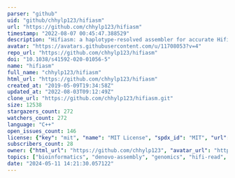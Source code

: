 ```yaml
---
parser: "github"
uid: "github/chhylp123/hifiasm"
url: "https://github.com/chhylp123/hifiasm"
timestamp: "2022-08-07 00:45:47.388529"
description: "Hifiasm: a haplotype-resolved assembler for accurate Hifi reads "
avatar: "https://avatars.githubusercontent.com/u/11708053?v=4"
repo_url: "https://github.com/chhylp123/hifiasm"
doi: "10.1038/s41592-020-01056-5"
name: "hifiasm"
full_name: "chhylp123/hifiasm"
html_url: "https://github.com/chhylp123/hifiasm"
created_at: "2019-05-09T19:34:58Z"
updated_at: "2022-08-03T09:12:49Z"
clone_url: "https://github.com/chhylp123/hifiasm.git"
size: 12538
stargazers_count: 272
watchers_count: 272
language: "C++"
open_issues_count: 146
license: {"key": "mit", "name": "MIT License", "spdx_id": "MIT", "url": "https://api.github.com/licenses/mit", "node_id": "MDc6TGljZW5zZTEz"}
subscribers_count: 28
owner: {"html_url": "https://github.com/chhylp123", "avatar_url": "https://avatars.githubusercontent.com/u/11708053?v=4", "login": "chhylp123", "type": "User"}
topics: ["bioinformatics", "denovo-assembly", "genomics", "hifi-read", "pacbio"]
date: "2024-05-11 14:21:30.057122"
---
```

